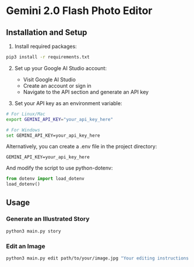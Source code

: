 # Gemini 2.0 Flash Photo Editor

## Installation and Setup

1. Install required packages:
```bash
pip3 install -r requirements.txt
```

2. Set up your Google AI Studio account:
   * Visit Google AI Studio
   * Create an account or sign in
   * Navigate to the API section and generate an API key

3. Set your API key as an environment variable:
```bash
# For Linux/Mac
export GEMINI_API_KEY="your_api_key_here"

# For Windows
set GEMINI_API_KEY=your_api_key_here
```

Alternatively, you can create a .env file in the project directory:
```
GEMINI_API_KEY=your_api_key_here
```

And modify the script to use python-dotenv:
```python
from dotenv import load_dotenv
load_dotenv()
```

## Usage

### Generate an Illustrated Story
```bash
python3 main.py story
```

### Edit an Image
```bash
python3 main.py edit path/to/your/image.jpg "Your editing instructions here"
```